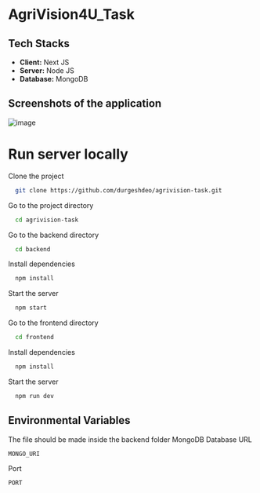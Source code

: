 # AgriVision4U_Task

## Tech Stacks

- **Client:** Next JS
- **Server:** Node JS
- **Database:** MongoDB

## Screenshots of the application

![image](https://github.com/user-attachments/assets/619fee76-6c0b-4c28-8f94-ea2ccaff9048)





# Run server locally

Clone the project

```bash
  git clone https://github.com/durgeshdeo/agrivision-task.git
```


Go to the project directory

```bash
  cd agrivision-task
```


Go to the backend directory

```bash
  cd backend
```

Install dependencies

```bash
  npm install
```

Start the server

```bash
  npm start
```

Go to the frontend directory

```bash
  cd frontend
```

Install dependencies

```bash
  npm install
```

Start the server

```bash
  npm run dev
```

## Environmental Variables
The file should be made inside the backend folder
MongoDB Database URL 
```bash
MONGO_URI
```

Port
```bash
PORT
```
